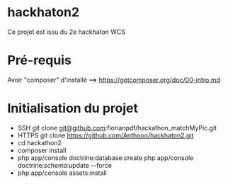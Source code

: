 # hackhaton2
Ce projet est issu du 2e hackhaton WCS 

# Pré-requis

Avoir "composer" d'installé ==> https://getcomposer.org/doc/00-intro.md

# Initialisation du projet

- SSH git clone git@github.com:florianpdf/hackathon_matchMyPic.git
- HTTPS git clone https://github.com/Anthooo/hackhaton2.git
- cd hackathon2
- composer install
- php app/console doctrine:database:create php app/console doctrine:schema:update --force
- php app/console assets:install
